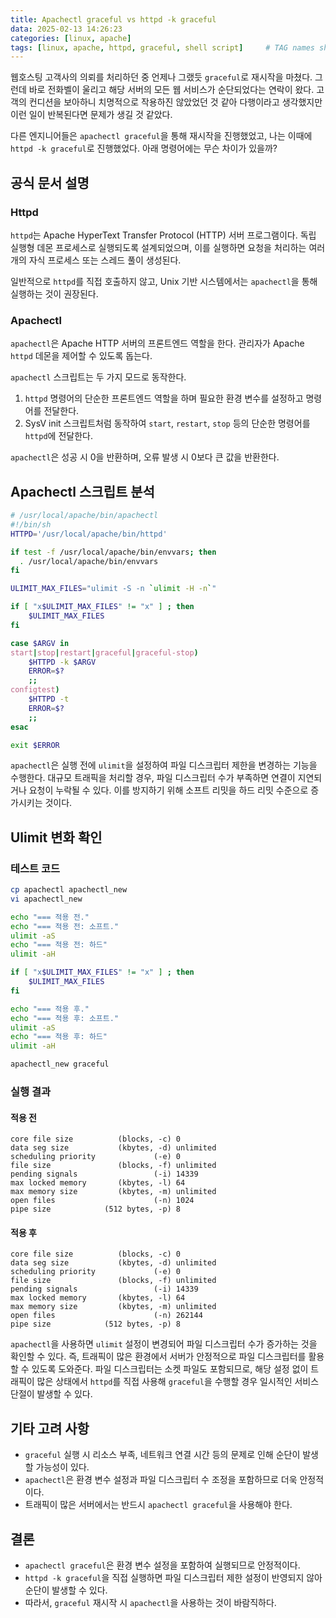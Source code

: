 ```yaml
---
title: Apachectl graceful vs httpd -k graceful
data: 2025-02-13 14:26:23
categories: [linux, apache]
tags: [linux, apache, httpd, graceful, shell script]     # TAG names should always be lowercase
---
```



웹호스팅 고객사의 의뢰를 처리하던 중 언제나 그랬듯 `graceful`로 재시작을 마쳤다. 그런데 바로 전화벨이 울리고 해당 서버의 모든 웹 서비스가 순단되었다는 연락이 왔다. 고객의 컨디션을 보아하니 치명적으로 작용하진 않았었던 것 같아 다행이라고 생각했지만 이런 일이 반복된다면 문제가 생길 것 같았다.

다른 엔지니어들은 `apachectl graceful`을 통해 재시작을 진행했었고, 나는 이때에 `httpd -k graceful`로 진행했었다. 아래 명령어에는 무슨 차이가 있을까?

## 공식 문서 설명

### Httpd

`httpd`는 Apache HyperText Transfer Protocol (HTTP) 서버 프로그램이다. 독립 실행형 데몬 프로세스로 실행되도록 설계되었으며, 이를 실행하면 요청을 처리하는 여러 개의 자식 프로세스 또는 스레드 풀이 생성된다.

일반적으로 `httpd`를 직접 호출하지 않고, Unix 기반 시스템에서는 `apachectl`을 통해 실행하는 것이 권장된다.

### Apachectl

`apachectl`은 Apache HTTP 서버의 프론트엔드 역할을 한다. 관리자가 Apache `httpd` 데몬을 제어할 수 있도록 돕는다.

`apachectl` 스크립트는 두 가지 모드로 동작한다.
1. `httpd` 명령어의 단순한 프론트엔드 역할을 하며 필요한 환경 변수를 설정하고 명령어를 전달한다.
2. SysV init 스크립트처럼 동작하여 `start`, `restart`, `stop` 등의 단순한 명령어를 `httpd`에 전달한다.

`apachectl`은 성공 시 0을 반환하며, 오류 발생 시 0보다 큰 값을 반환한다.

## Apachectl 스크립트 분석

```sh
# /usr/local/apache/bin/apachectl
#!/bin/sh
HTTPD='/usr/local/apache/bin/httpd'

if test -f /usr/local/apache/bin/envvars; then
  . /usr/local/apache/bin/envvars
fi

ULIMIT_MAX_FILES="ulimit -S -n `ulimit -H -n`"

if [ "x$ULIMIT_MAX_FILES" != "x" ] ; then
    $ULIMIT_MAX_FILES
fi

case $ARGV in
start|stop|restart|graceful|graceful-stop)
    $HTTPD -k $ARGV
    ERROR=$?
    ;;
configtest)
    $HTTPD -t
    ERROR=$?
    ;;
esac

exit $ERROR
```

`apachectl`은 실행 전에 `ulimit`을 설정하여 파일 디스크립터 제한을 변경하는 기능을 수행한다. 대규모 트래픽을 처리할 경우, 파일 디스크립터 수가 부족하면 연결이 지연되거나 요청이 누락될 수 있다. 이를 방지하기 위해 소프트 리밋을 하드 리밋 수준으로 증가시키는 것이다.

## Ulimit 변화 확인

### 테스트 코드

```sh
cp apachectl apachectl_new
vi apachectl_new

echo "=== 적용 전."
echo "=== 적용 전: 소프트."
ulimit -aS
echo "=== 적용 전: 하드"
ulimit -aH

if [ "x$ULIMIT_MAX_FILES" != "x" ] ; then
    $ULIMIT_MAX_FILES
fi

echo "=== 적용 후."
echo "=== 적용 후: 소프트."
ulimit -aS
echo "=== 적용 후: 하드"
ulimit -aH

apachectl_new graceful
```

### 실행 결과

#### 적용 전
```
core file size          (blocks, -c) 0
data seg size           (kbytes, -d) unlimited
scheduling priority             (-e) 0
file size               (blocks, -f) unlimited
pending signals                 (-i) 14339
max locked memory       (kbytes, -l) 64
max memory size         (kbytes, -m) unlimited
open files                      (-n) 1024
pipe size            (512 bytes, -p) 8
```

#### 적용 후
```
core file size          (blocks, -c) 0
data seg size           (kbytes, -d) unlimited
scheduling priority             (-e) 0
file size               (blocks, -f) unlimited
pending signals                 (-i) 14339
max locked memory       (kbytes, -l) 64
max memory size         (kbytes, -m) unlimited
open files                      (-n) 262144
pipe size            (512 bytes, -p) 8
```

`apachectl`을 사용하면 `ulimit` 설정이 변경되어 파일 디스크립터 수가 증가하는 것을 확인할 수 있다. 즉, 트래픽이 많은 환경에서 서버가 안정적으로 파일 디스크립터를 활용할 수 있도록 도와준다. 파일 디스크립터는 소켓 파일도 포함되므로, 해당 설정 없이 트래픽이 많은 상태에서 `httpd`를 직접 사용해 `graceful`을 수행할 경우 일시적인 서비스 단절이 발생할 수 있다.

## 기타 고려 사항

- `graceful` 실행 시 리소스 부족, 네트워크 연결 시간 등의 문제로 인해 순단이 발생할 가능성이 있다.
- `apachectl`은 환경 변수 설정과 파일 디스크립터 수 조정을 포함하므로 더욱 안정적이다.
- 트래픽이 많은 서버에서는 반드시 `apachectl graceful`을 사용해야 한다.

## 결론

- `apachectl graceful`은 환경 변수 설정을 포함하여 실행되므로 안정적이다.
- `httpd -k graceful`을 직접 실행하면 파일 디스크립터 제한 설정이 반영되지 않아 순단이 발생할 수 있다.
- 따라서, `graceful` 재시작 시 `apachectl`을 사용하는 것이 바람직하다.

